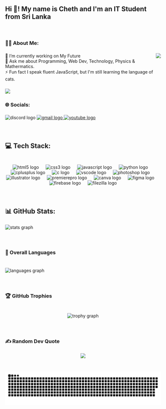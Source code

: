 <h2 align="left">Hi 👋! My name is Cheth and I'm an IT Student from Sri Lanka</h2>

###

<br clear="both">

<h3 align="left">🤹‍♂️ About Me:</h3>

###

<img align="right" height="150" src="https://media.tenor.com/m1Mr-khUDVgAAAAC/anime-hacking.gif"  />

###

<p align="left">🔭 I’m currently working on My Future<br>💬 Ask me about Programming, Web Dev, Technology, Physics & Mathermatics.<br>⚡ Fun fact I speak fluent JavaScript, but I'm still learning the language of cats.</p>

###

<div align="left">
  <img src="https://visitor-badge.laobi.icu/badge?page_id=geek-cheth.geek-cheth&left_color=darkslateblue&right_color=firebrick&left_text=Profile%20Views"  />
</div>

###

<h3 align="left">🌐 Socials:</h3>

###

<div align="left">
  <img src="https://img.shields.io/static/v1?message=Discord&logo=discord&label=&color=7289DA&logoColor=white&labelColor=&style=for-the-badge" height="30" alt="discord logo" 
    onclick="prompt('My Discord ID is cheth_unknown. Please send me a friend request!')"/>
  <a href="lgrandiduchethina@gmail.com" target="_blank">
    <img src="https://img.shields.io/static/v1?message=Gmail&logo=gmail&label=&color=D14836&logoColor=white&labelColor=&style=for-the-badge" height="30" alt="gmail logo" />
  </a>
  <a href="https://www.youtube.com/@cheth_unknown" target="_blank">
    <img src="https://img.shields.io/static/v1?message=Youtube&logo=youtube&label=&color=FF0000&logoColor=white&labelColor=&style=for-the-badge" height="30" alt="youtube logo" />
  </a>
</div>


###

<br clear="both">

<h2 align="left">💻 Tech Stack:</h2>

###

<br clear="both">

<div align="center">
  <img src="https://cdn.jsdelivr.net/gh/devicons/devicon/icons/html5/html5-original.svg" height="40" alt="html5 logo"  />
  <img width="14" />
  <img src="https://cdn.jsdelivr.net/gh/devicons/devicon/icons/css3/css3-original.svg" height="40" alt="css3 logo"  />
  <img width="14" />
  <img src="https://cdn.jsdelivr.net/gh/devicons/devicon/icons/javascript/javascript-original.svg" height="40" alt="javascript logo"  />
  <img width="14" />
  <img src="https://cdn.jsdelivr.net/gh/devicons/devicon/icons/python/python-original.svg" height="40" alt="python logo"  />
  <img width="14" />
  <img src="https://cdn.jsdelivr.net/gh/devicons/devicon/icons/cplusplus/cplusplus-original.svg" height="40" alt="cplusplus logo"  />
  <img width="14" />
  <img src="https://cdn.jsdelivr.net/gh/devicons/devicon/icons/c/c-original.svg" height="40" alt="c logo"  />
  <img width="14" />
  <img src="https://cdn.jsdelivr.net/gh/devicons/devicon/icons/vscode/vscode-original.svg" height="40" alt="vscode logo"  />
  <img width="14" />
  <img src="https://cdn.jsdelivr.net/gh/devicons/devicon/icons/photoshop/photoshop-plain.svg" height="40" alt="photoshop logo"  />
  <img width="14" />
  <img src="https://cdn.jsdelivr.net/gh/devicons/devicon/icons/illustrator/illustrator-plain.svg" height="40" alt="illustrator logo"  />
  <img width="14" />
  <img src="https://cdn.jsdelivr.net/gh/devicons/devicon/icons/premierepro/premierepro-plain.svg" height="40" alt="premierepro logo"  />
  <img width="14" />
  <img src="https://cdn.jsdelivr.net/gh/devicons/devicon/icons/canva/canva-original.svg" height="40" alt="canva logo"  />
  <img width="14" />
  <img src="https://cdn.jsdelivr.net/gh/devicons/devicon/icons/figma/figma-original.svg" height="40" alt="figma logo"  />
  <img width="14" />
  <img src="https://cdn.jsdelivr.net/gh/devicons/devicon/icons/firebase/firebase-plain.svg" height="40" alt="firebase logo"  />
  <img width="14" />
  <img src="https://cdn.jsdelivr.net/gh/devicons/devicon/icons/filezilla/filezilla-plain.svg" height="40" alt="filezilla logo"  />
</div>

###

<br clear="both">

<h2 align="left">📊 GitHub Stats:</h2>

###

<div align="left">
  <img src="https://github-readme-stats.vercel.app/api?username=geek-cheth&hide_title=false&hide_rank=false&show_icons=true&include_all_commits=true&count_private=true&disable_animations=false&theme=merko&locale=en&hide_border=false" height="180" alt="stats graph"  />
</div>

###

<br clear="both">

<h3 align="left">🎯 Overall Languages</h3>

###

<br clear="both">

<div align="left">
  <img src="https://github-readme-stats.vercel.app/api/top-langs?username=geek-cheth&locale=en&hide_title=false&layout=compact&card_width=320&langs_count=5&theme=merko&hide_border=false&custom_title=Languages%20used" height="150" alt="languages graph"  />
</div>

###

<br clear="both">

<h3 align="left">🏆 GitHub Trophies</h3>

###

<br clear="both">

<div align="center">
  <img src="https://github-profile-trophy.vercel.app?username=geek-cheth&theme=matrix&column=5&margin-h=4&no-bg=true&no-frame=true&row=1" height="150" alt="trophy graph"  />
</div>

###

<br clear="both">

<h3 align="left">✍️ Random Dev Quote</h3>

###

<div align="center">
  <img height="500" src="https://goglobalways.com/wp-content/uploads/2023/04/8-1.jpg"  />
</div>

###

<br clear="both">

<picture>
  <source media="(prefers-color-scheme: dark)" srcset="https://raw.githubusercontent.com/geek-cheth/geek-cheth/output/github-snake-dark.svg" />
  <source media="(prefers-color-scheme: light)" srcset="https://raw.githubusercontent.com/geek-cheth/geek-cheth/output/github-snake.svg" />
  <img alt="github-snake" src="https://raw.githubusercontent.com/geek-cheth/geek-cheth/output/github-snake.svg" />
</picture>
